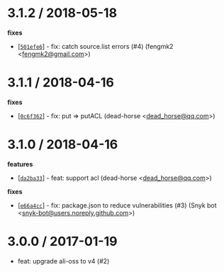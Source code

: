 
3.1.2 / 2018-05-18
==================

**fixes**
  * [[`501efe6`](http://github.com/node-modules/oss-syncer/commit/501efe6bb70df6b4ee181ea49b816dc099820595)] - fix: catch source.list errors (#4) (fengmk2 <<fengmk2@gmail.com>>)

3.1.1 / 2018-04-16
==================

**fixes**
  * [[`0c6f362`](git@github.com:node-modules/oss-syncer/commit/0c6f362da14ec22a3b173953e343c65935ab84b0)] - fix: put => putACL (dead-horse <<dead_horse@qq.com>>)

3.1.0 / 2018-04-16
==================

**features**
  * [[`da2ba33`](git@github.com:node-modules/oss-syncer/commit/da2ba3313ffa58401ac8313ee04c36793d5eacf8)] - feat: support acl (dead-horse <<dead_horse@qq.com>>)

**fixes**
  * [[`e66a4cc`](git@github.com:node-modules/oss-syncer/commit/e66a4cc2b348a6a77cc098c292fd22ca17bf5e2f)] - fix: package.json to reduce vulnerabilities (#3) (Snyk bot <<snyk-bot@users.noreply.github.com>>)

3.0.0 / 2017-01-19
==================

  * feat: upgrade ali-oss to v4 (#2)
